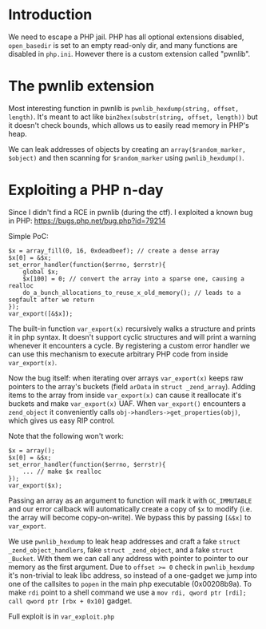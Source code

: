 Introduction
============

We need to escape a PHP jail. PHP has all optional extensions disabled,
`open_basedir` is set to an empty read-only dir, and many functions
are disabled in `php.ini`. However there is a custom extension called "pwnlib".

The pwnlib extension
====================

Most interesting function in pwnlib is `pwnlib_hexdump(string, offset, length)`.
It's meant to act like `bin2hex(substr(string, offset, length))` but it doesn't check bounds,
which allows us to easily read memory in PHP's heap.

We can leak addresses of objects by creating an `array($random_marker, $object)` and then scanning
for `$random_marker` using `pwnlib_hexdump()`.

Exploiting a PHP n-day
======================
Since I didn't find a RCE in pwnlib (during the ctf). I exploited a known bug in PHP: https://bugs.php.net/bug.php?id=79214

Simple PoC:


	$x = array_fill(0, 16, 0xdeadbeef); // create a dense array
	$x[0] = &$x;
	set_error_handler(function($errno, $errstr){
		global $x;
		$x[100] = 0; // convert the array into a sparse one, causing a realloc
		do_a_bunch_allocations_to_reuse_x_old_memory(); // leads to a segfault after we return
	});
	var_export([&$x]);

The built-in function `var_export(x)` recursively walks a structure and prints it in php syntax.
It doesn't support cyclic structures and will print a warning whenever it encounters a cycle. By registering
a custom error handler we can use this mechanism to execute arbitrary PHP code from inside `var_export(x)`.

Now the bug itself: when iterating over arrays `var_export(x)` keeps raw pointers to the array's
buckets (field `arData` in `struct _zend_array`). Adding items to the array from inside `var_export(x)` can cause it reallocate
it's buckets and make `var_export(x)` UAF. When `var_export()` encounters a `zend_object` it conveniently
calls `obj->handlers->get_properties(obj)`, which gives us easy RIP control.

Note that the following won't work:

	$x = array();
	$x[0] = &$x;
	set_error_handler(function($errno, $errstr){
		... // make $x realloc
	});
	var_export($x);

Passing an array as an argument to function will mark it with `GC_IMMUTABLE` and our error callback
will automatically create a copy of `$x` to modify (i.e. the array will become copy-on-write). We bypass
this by passing `[&$x]` to `var_export`.

We use `pwnlib_hexdump` to leak heap addresses and craft a fake `struct _zend_object_handlers`, fake `struct _zend_object`, and a fake `struct _Bucket`.
With them we can call any address with pointer to pointer to our memory as the first argument.
Due to `offset >= 0` check in `pwnlib_hexdump` it's non-trivial to leak libc address, so instead of a one-gadget we jump into one of the callsites to `popen` in the main php executable (0x00208b9a). To make `rdi` point to a shell command we use a `mov rdi, qword ptr [rdi]; call qword ptr [rbx + 0x10]` gadget.

Full exploit is in `var_exploit.php`

